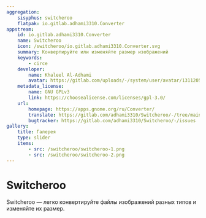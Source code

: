 ```yaml
---
aggregation:
    sisyphus: switcheroo
    flatpak: io.gitlab.adhami3310.Converter
appstream:
    id: io.gitlab.adhami3310.Converter
    name: Switcheroo
    icon: /switcheroo/io.gitlab.adhami3310.Converter.svg
    summary: Конвертируйте или изменяйте размер изображений
    keywords: 
        - circe
    developer: 
        name: Khaleel Al-Adhami
        avatar: https://gitlab.com/uploads/-/system/user/avatar/13112052/avatar.png
    metadata_license: 
        name: GNU GPLv3
        link: https://choosealicense.com/licenses/gpl-3.0/
    url: 
        homepage: https://apps.gnome.org/ru/Converter/
        translate: https://gitlab.com/adhami3310/Switcheroo/-/tree/main/po
        bugtracker: https://gitlab.com/adhami3310/Switcheroo/-/issues
gallery: 
    title: Галерея
    type: slider
    items: 
        - src: /switcheroo/switcheroo-1.png
        - src: /switcheroo/switcheroo-2.png
---
```


# Switcheroo

Switcheroo — легко конвертируйте файлы изображений разных типов и изменяйте их размер.

<AGWGallery />

<!--@include: @apps/_parts/install/content-repo.md-->
<!--@include: @apps/_parts/install/content-flatpak.md-->